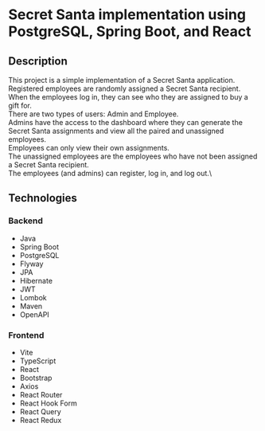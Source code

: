# Secret Santa implementation using PostgreSQL, Spring Boot, and React

## Description
This project is a simple implementation of a Secret Santa application.\
Registered employees are randomly assigned a Secret Santa recipient.\
When the employees log in, they can see who they are assigned to buy a gift for.\
There are two types of users: Admin and Employee.\
Admins have the access to the dashboard where they can generate the Secret Santa assignments and view all the paired and unassigned employees.\
Employees can only view their own assignments.\
The unassigned employees are the employees who have not been assigned a Secret Santa recipient.\
The employees (and admins) can register, log in, and log out.\

## Technologies
### Backend
- Java
- Spring Boot
- PostgreSQL
- Flyway
- JPA
- Hibernate
- JWT
- Lombok
- Maven
- OpenAPI

### Frontend
- Vite
- TypeScript
- React
- Bootstrap
- Axios
- React Router
- React Hook Form
- React Query
- React Redux

